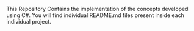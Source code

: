 This Repository Contains the implementation of the concepts developed using C#. You will find individual README.md files present inside each individual project.

